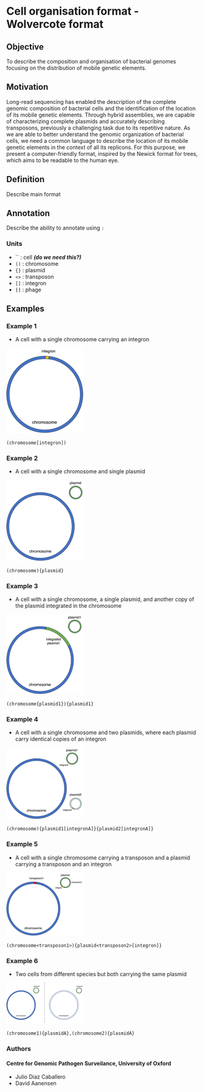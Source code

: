 # Cell organisation format - Wolvercote format

## Objective
To describe the composition and organisation of bacterial genomes focusing on the distribution of mobile genetic elements.

## Motivation
Long-read sequencing has enabled the description of the complete genomic composition of bacterial cells and the identification of the location of its mobile genetic elements. Through hybrid assemblies, we are capable of characterizing complete plasmids and accurately describing transposons, previously a challenging task due to its repetitive nature. As we are able to better understand the genomic organization of bacterial cells, we need a common language to describe the location of its mobile genetic elements in the context of all its replicons. For this purpose, we present a computer-friendly format, inspired by the Newick format for trees, which aims to be readable to the human eye.

## Definition

Describe main format

## Annotation

Describe the ability to annotate using `:`

### Units

* `` : cell ***(do we need this?)***
* `()` : chromosome
* `{}` : plasmid
* `<>` : transposon
* `[]` : integron
* `⁅⁆` : phage

## Examples

### Example 1

* A cell with a single chromosome carrying an integron

<img src="img/sample-1.png" alt="drawing" width="40%"/>

```
(chromosome[integron])
```

### Example 2

* A cell with a single chromosome and single plasmid

<img src="img/sample-2.png" alt="drawing" width="40%"/>

```
(chromosome){plasmid}
```

### Example 3

* A cell with a single chromosome, a single plasmid, and another copy of the plasmid integrated in the chromosome

<img src="img/sample-3.png" alt="drawing" width="40%"/>

```
(chromosome{plasmid1}){plasmid1}
```

### Example 4

* A cell with a single chromosome and two plasmids, where each plasmid carry identical copies of an integron

<img src="img/sample-4.png" alt="drawing" width="40%"/>

```
(chromosome){plasmid1[integronA]}{plasmid2[integronA]}
```

### Example 5

* A cell with a single chromosome carrying a transposon and a plasmid carrying a transposon and an integron

<img src="img/sample-5.png" alt="drawing" width="40%"/>

```
(chromosome<transposon1>){plasmid<transposon2>[integron]}
```

### Example 6

* Two cells from different species but both carrying the same plasmid

<img src="img/sample-6.png" alt="drawing" width="40%"/>

```
(chromosome1){plasmidA},(chromosome2){plasmidA}
```

### Authors

#### Centre for Genomic Pathogen Surveilance, University of Oxford
* Julio Diaz Caballero
* David Aanensen